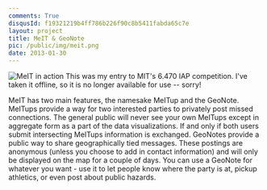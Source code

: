 ```yaml
---
comments: True
disqusId: f19321219b4ff786b226f90c8b5411fabda65c7e
layout: project
title: MeIT & GeoNote
pic: /public/img/meit.png
date: 2013-01-30
---
```


![MeIT in action]({{site.baseurl}}{{page.pic}})
This was my entry to MIT's 6.470 IAP competition. I've taken it offline, so it
is no longer available for use -- sorry!

MeIT has two main features, the namesake MeITup and the GeoNote. MeITups
provide a way for two interested parties to privately post missed connections.
The general public will never see your own MeITups except in aggregate form as
a part of the data visualizations. If and only if both users submit
intersecting MeITups information is exchanged. GeoNotes provide a public way to
share geographically tied messages. These postings are anonymous (unless you
choose to add in contact information) and will only be displayed on the map for
a couple of days. You can use a GeoNote for whatever you want - use it to let
people know where the party is at, pickup athletics, or even post about public
hazards.  
